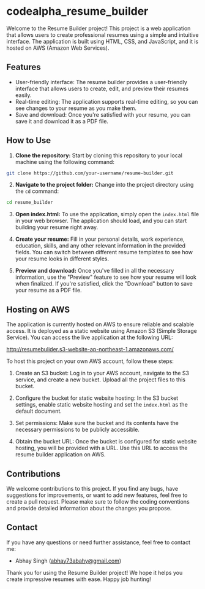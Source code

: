 # codealpha_resume_builder

Welcome to the Resume Builder project! This project is a web application that allows users to create professional resumes using a simple and intuitive interface. The application is built using HTML, CSS, and JavaScript, and it is hosted on AWS (Amazon Web Services).

## Features

- User-friendly interface: The resume builder provides a user-friendly interface that allows users to create, edit, and preview their resumes easily.
- Real-time editing: The application supports real-time editing, so you can see changes to your resume as you make them.
- Save and download: Once you're satisfied with your resume, you can save it and download it as a PDF file.

## How to Use

1. **Clone the repository:** Start by cloning this repository to your local machine using the following command:

```bash
git clone https://github.com/your-username/resume-builder.git
```

2. **Navigate to the project folder:** Change into the project directory using the `cd` command:

```bash
cd resume_builder
```

3. **Open index.html:** To use the application, simply open the `index.html` file in your web browser. The application should load, and you can start building your resume right away.

4. **Create your resume:** Fill in your personal details, work experience, education, skills, and any other relevant information in the provided fields. You can switch between different resume templates to see how your resume looks in different styles.

5. **Preview and download:** Once you've filled in all the necessary information, use the "Preview" feature to see how your resume will look when finalized. If you're satisfied, click the "Download" button to save your resume as a PDF file.

## Hosting on AWS

The application is currently hosted on AWS to ensure reliable and scalable access. It is deployed as a static website using Amazon S3 (Simple Storage Service). You can access the live application at the following URL:


http://resumebulider.s3-website-ap-northeast-1.amazonaws.com/


To host this project on your own AWS account, follow these steps:

1. Create an S3 bucket: Log in to your AWS account, navigate to the S3 service, and create a new bucket. Upload all the project files to this bucket.

2. Configure the bucket for static website hosting: In the S3 bucket settings, enable static website hosting and set the `index.html` as the default document.

3. Set permissions: Make sure the bucket and its contents have the necessary permissions to be publicly accessible.

4. Obtain the bucket URL: Once the bucket is configured for static website hosting, you will be provided with a URL. Use this URL to access the resume builder application on AWS.

## Contributions

We welcome contributions to this project. If you find any bugs, have suggestions for improvements, or want to add new features, feel free to create a pull request. Please make sure to follow the coding conventions and provide detailed information about the changes you propose.

## Contact

If you have any questions or need further assistance, feel free to contact me:

- Abhay Singh (abhay73abahy@gmail.com)

Thank you for using the Resume Builder project! We hope it helps you create impressive resumes with ease. Happy job hunting!
